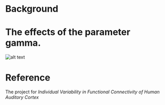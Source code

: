 
# Background


# The effects of the parameter gamma.
![alt text](Figures/Fig-gammas.tif)
# Reference
The project for *Individual Variability in Functional Connectivity of Human Auditory Cortex*
